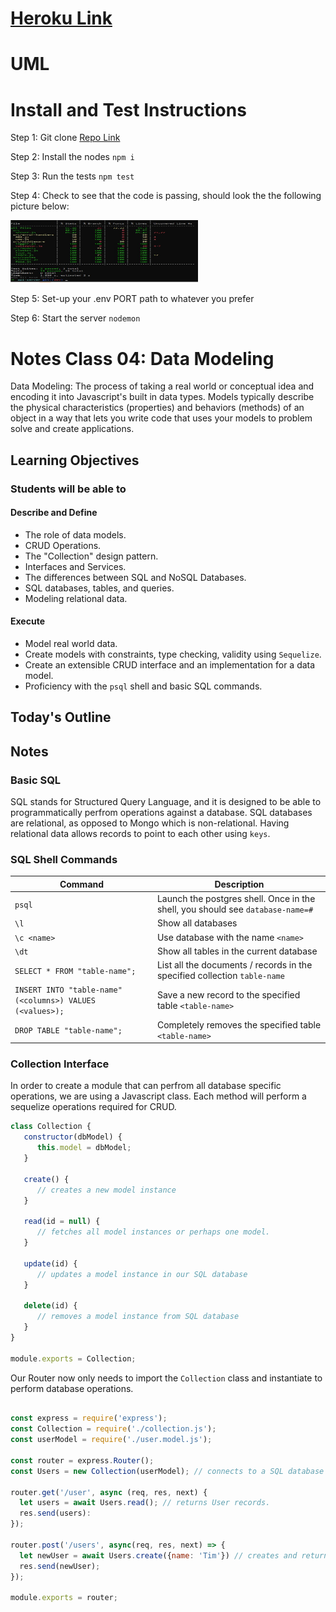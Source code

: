 # [Heroku Link](https://dft-api-server.herokuapp.com)



# UML



# Install and Test Instructions

Step 1: Git clone [Repo Link](https://dftjr-basic-api-server.herokuapp.com)

Step 2: Install the nodes <code>npm i</code>

Step 3: Run the tests <code>npm test</code>

Step 4: Check to see that the code is passing, should look the the following picture below:

<img src="./img/lab-04-jest.jpg" alt="Test Picture" width="300" height="100"/>

Step 5: Set-up your .env PORT path to whatever you prefer

Step 6: Start the server <code>nodemon</code>


# Notes Class 04: Data Modeling

Data Modeling: The process of taking a real world or conceptual idea and encoding it into Javascript's built in data types. Models typically describe the physical characteristics (properties) and behaviors (methods) of an object in a way that lets you write code that uses your models to problem solve and create applications.

## Learning Objectives

### Students will be able to

#### Describe and Define

- The role of data models.
- CRUD Operations.
- The "Collection" design pattern.
- Interfaces and Services.
- The differences between SQL and NoSQL Databases.
- SQL databases, tables, and queries.
- Modeling relational data.

#### Execute

- Model real world data.
- Create models with constraints, type checking, validity using `Sequelize`.
- Create an extensible CRUD interface and an implementation for a data model.
- Proficiency with the `psql` shell and basic SQL commands.

## Today's Outline

<!-- To Be Completed By Instructor -->

## Notes

### Basic SQL

SQL stands for Structured Query Language, and it is designed to be able to programmatically perfrom operations against a database.  SQL databases are relational, as opposed to Mongo which is non-relational.  Having relational data allows records to point to each other using `keys`.

### SQL Shell Commands

| Command                                                   | Description                                                                    |
| --------------------------------------------------------- | ------------------------------------------------------------------------------ |
| `psql`                                                    | Launch the postgres shell. Once in the shell, you should see `database-name=#` |
| `\l`                                                      | Show all databases                                                             |
| `\c <name>`                                               | Use database with the name `<name>`                                            |
| `\dt`                                                     | Show all tables in the current database                                        |
| `SELECT * FROM "table-name";`                             | List all the documents / records in the specified collection `table-name`      |
| `INSERT INTO "table-name" (<columns>) VALUES (<values>);` | Save a new record to the specified table `<table-name>`                        |
| `DROP TABLE "table-name";`                                | Completely removes the specified table `<table-name>`                          |

### Collection Interface

In order to create a module that can perfrom all database specific operations, we are using a Javascript class.  Each method will perform a sequelize operations required for CRUD.

```javascript
class Collection {
   constructor(dbModel) {
      this.model = dbModel;
   }

   create() {
      // creates a new model instance
   }

   read(id = null) {
      // fetches all model instances or perhaps one model.
   }

   update(id) {
      // updates a model instance in our SQL database
   }

   delete(id) {
      // removes a model instance from SQL database
   }
}

module.exports = Collection;
```

Our Router now only needs to import the `Collection` class and instantiate to perform database operations.

```javascript

const express = require('express');
const Collection = require('./collection.js');
const userModel = require('./user.model.js');

const router = express.Router();
const Users = new Collection(userModel); // connects to a SQL database and performs CRUD for Users.

router.get('/user', async (req, res, next) {
  let users = await Users.read(); // returns User records.
  res.send(users):
});

router.post('/users', async(req, res, next) => {
  let newUser = await Users.create({name: 'Tim'}) // creates and returns a new User record.
  res.send(newUser);
});

module.exports = router;

```
```
